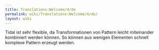 ```yaml
---
title: Translations:Welcome/4/de
permalink: wiki/Translations:Welcome/4/de/
layout: wiki
---
```


Tidal ist sehr flexible, da Transformationen von Pattern leicht
miteinander kombiniert werden können. So können aus wenigen Elementen
schnell komplexe Pattern erzeugt werden.
